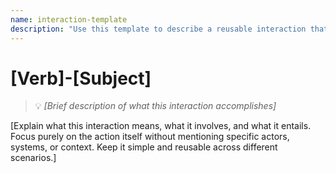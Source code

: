 ```yaml
---
name: interaction-template
description: "Use this template to describe a reusable interaction that actors can perform. Interactions are organized by concept categories following the company-concept pattern."
---
```

# [Verb]-[Subject]
> 💡 *[Brief description of what this interaction accomplishes]*

[Explain what this interaction means, what it involves, and what it entails. Focus purely on the action itself without mentioning specific actors, systems, or context. Keep it simple and reusable across different scenarios.]
